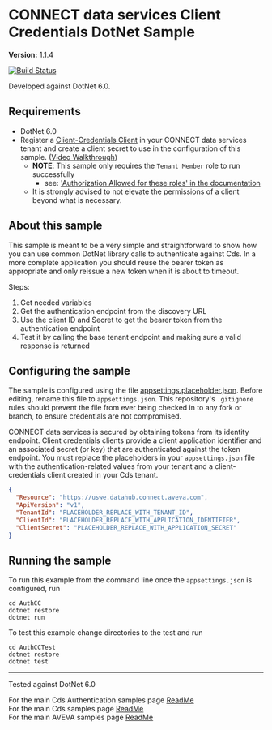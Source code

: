 # CONNECT data services Client Credentials DotNet Sample

**Version:** 1.1.4

[![Build Status](https://dev.azure.com/osieng/engineering/_apis/build/status/product-readiness/OCS/aveva.sample-adh-authentication_client_credentials_simple-dotnet?repoName=osisoft%2Fsample-adh-authentication_client_credentials_simple-dotnet&branchName=main)](https://dev.azure.com/osieng/engineering/_build/latest?definitionId=4393&repoName=osisoft%2Fsample-adh-authentication_client_credentials_simple-dotnet&branchName=main)

Developed against DotNet 6.0.

## Requirements

- DotNet 6.0
- Register a [Client-Credentials Client](https://datahub.connect.aveva.com/clients) in your CONNECT data services tenant and create a client secret to use in the configuration of this sample. ([Video Walkthrough](https://www.youtube.com/watch?v=JPWy0ZX9niU))
  - __NOTE__: This sample only requires the `Tenant Member` role to run successfully 
    - see: ['Authorization Allowed for these roles' in the documentation](https://docs.aveva.com/bundle/ocs/page/api-reference/tenant/tenant-tenants.html#get-tenant) 
  - It is strongly advised to not elevate the permissions of a client beyond what is necessary.

## About this sample

This sample is meant to be a very simple and straightforward to show how you can use common DotNet library calls to authenticate against Cds.  In a more complete application you should reuse the bearer token as appropriate and only reissue a new token when it is about to timeout.  

Steps:
1. Get needed variables
1. Get the authentication endpoint from the discovery URL
1. Use the client ID and Secret to get the bearer token from the authentication endpoint
1. Test it by calling the base tenant endpoint and making sure a valid response is returned

## Configuring the sample

The sample is configured using the file [appsettings.placeholder.json](appsettings.placeholder.json). Before editing, rename this file to `appsettings.json`. This repository's `.gitignore` rules should prevent the file from ever being checked in to any fork or branch, to ensure credentials are not compromised.

CONNECT data services is secured by obtaining tokens from its identity endpoint. Client credentials clients provide a client application identifier and an associated secret (or key) that are authenticated against the token endpoint. You must replace the placeholders in your `appsettings.json` file with the authentication-related values from your tenant and a client-credentials client created in your Cds tenant.

```json
{
  "Resource": "https://uswe.datahub.connect.aveva.com",
  "ApiVersion": "v1",
  "TenantId": "PLACEHOLDER_REPLACE_WITH_TENANT_ID",
  "ClientId": "PLACEHOLDER_REPLACE_WITH_APPLICATION_IDENTIFIER",
  "ClientSecret": "PLACEHOLDER_REPLACE_WITH_APPLICATION_SECRET"
}
```

## Running the sample

To run this example from the command line once the `appsettings.json` is configured, run

```shell
cd AuthCC
dotnet restore
dotnet run
```

To test this example change directories to the test and run

```shell
cd AuthCCTest
dotnet restore
dotnet test
```

---

Tested against DotNet 6.0

For the main Cds Authentication samples page [ReadMe](https://github.com/AVEVA/AVEVA-Samples-CloudOperations/blob/main/docs/AUTHENTICATION.md)  
For the main Cds samples page [ReadMe](https://github.com/AVEVA/AVEVA-Samples-CloudOperations)  
For the main AVEVA samples page [ReadMe](https://github.com/AVEVA/AVEVA-Samples)
